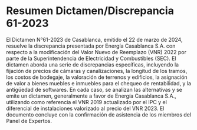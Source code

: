 # Resumen Dictamen/Discrepancia 61-2023
El Dictamen N°61-2023 de Casablanca, emitido el 22 de marzo de 2024, resuelve la discrepancia presentada por Energía Casablanca S.A. con respecto a la modificación del Valor Nuevo de Reemplazo (VNR) 2022 por parte de la Superintendencia de Electricidad y Combustibles (SEC). El dictamen aborda una serie de discrepancias específicas, incluyendo la fijación de precios de cámaras y canalizaciones, la longitud de los tramos, los costos de bodegaje, la valoración de terrenos y edificios, la asignación de valor a bienes muebles e inmuebles para el chequeo de rentabilidad, y la antigüedad de softwares. En cada caso, se analizan las alternativas y se emite un dictamen, generalmente a favor de Energía Casablanca S.A., utilizando como referencia el VNR 2019 actualizado por el IPC y el diferencial de instalaciones valorizado al precio del VNR 2023. El documento concluye con la confirmación de asistencia de los miembros del Panel de Expertos.